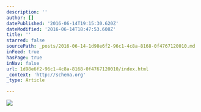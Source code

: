 ```yaml
---
description: ''
author: []
datePublished: '2016-06-14T19:15:30.620Z'
dateModified: '2016-06-14T18:47:53.608Z'
title: ''
starred: false
sourcePath: _posts/2016-06-14-1d98e6f2-96c1-4c8a-8168-0f4767120010.md
inFeed: true
hasPage: true
inNav: false
url: 1d98e6f2-96c1-4c8a-8168-0f4767120010/index.html
_context: 'http://schema.org'
_type: Article

---
```

![](https://the-grid-user-content.s3-us-west-2.amazonaws.com/023230ae-f7e6-4f56-8767-7f39175d5d20.jpg)